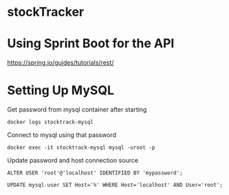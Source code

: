 # stockTracker

# Using Sprint Boot for the API
https://spring.io/guides/tutorials/rest/

# Setting Up MySQL
Get password from mysql container after starting
```
docker logs stocktrack-mysql
```

Connect to mysql using that password
```
docker exec -it stocktrack-mysql mysql -uroot -p
```

Update password and host connection source
```
ALTER USER 'root'@'localhost' IDENTIFIED BY 'mypassword';

UPDATE mysql.user SET Host='%' WHERE Host='localhost' AND User='root';
```



